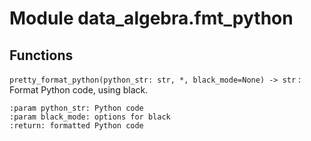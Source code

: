 Module data_algebra.fmt_python
==============================

Functions
---------

    
`pretty_format_python(python_str: str, *, black_mode=None) ‑> str`
:   Format Python code, using black.
    
    :param python_str: Python code
    :param black_mode: options for black
    :return: formatted Python code